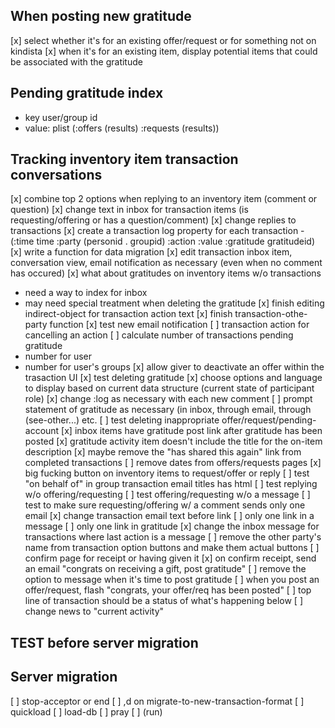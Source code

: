 ## When posting new gratitude
[x] select whether it's for an existing offer/request or for something not on kindista
[x] when it's for an existing item, display potential items that could be associated with the gratitude

## Pending gratitude index
- key user/group id
- value: plist (:offers (results) :requests (results))

## Tracking inventory item transaction conversations
[x] combine top 2 options when replying to an inventory item (comment or question)
[x] change text in inbox for transaction items (is requesting/offering or has a question/comment)
[x] change replies to transactions
[x] create a transaction log property for each transaction
     - (:time time :party (personid . groupid) :action :value :gratitude gratitudeid)
[x] write a function for data migration
[x] edit transaction inbox item, conversation view, email notification as necessary (even when no comment has occured)
[x] what about gratitudes on inventory items w/o transactions
   - need a way to index for inbox
   - may need special treatment when deleting the gratitude
[x] finish editing indirect-object for transaction action text
[x] finish transaction-othe-party function
[x] test new email notification
[ ] transaction action for cancelling an action
[ ] calculate number of transactions pending gratitude
   - number for user
   - number for user's groups
[x] allow giver to deactivate an offer within the trasaction UI
[x] test deleting gratitude
[x] choose options and language to display based on current data structure (current state of participant role)
[x] change :log as necessary with each new comment
[ ] prompt statement of gratitude as necessary (in inbox, through email, through (see-other...) etc.
[ ] test deleting inappropriate offer/request/pending-account
[x] inbox items have gratitude post link after gratitude has been posted
[x] gratitude activity item doesn't include the title for the on-item description
[x] maybe remove the "has shared this again" link from completed transactions
[ ] remove dates from offers/requests pages
[x] big fucking button on inventory items to request/offer or reply
[ ] test "on behalf of" in group transaction email titles has html
[ ] test replying w/o offering/requesting
[ ] test offering/requesting w/o a message
[ ] test to make sure requesting/offering w/ a comment sends only one email
[x] change transaction email text before link
[ ] only one link in a message
[ ] only one link in gratitude
[x] change the inbox message for transactions where last action is a message
[ ] remove the other party's name from transaction option buttons and make them actual buttons
[ ] confirm page for receipt or having given it
[x] on confirm receipt, send an email "congrats on receiving a gift, post gratitude"
[ ] remove the option to message when it's time to post gratitude
[ ] when you post an offer/request, flash "congrats, your offer/req has been posted"
[ ] top line of transaction should be a status of what's happening below
[ ] change news to "current activity"

## TEST before server migration

## Server migration
[ ] stop-acceptor or end
[ ] ,d on migrate-to-new-transaction-format
[ ] quickload
[ ] load-db
[ ] pray
[ ] (run)

